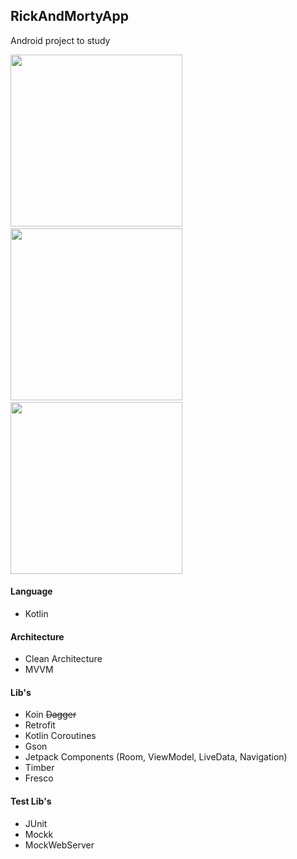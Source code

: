 ## RickAndMortyApp
Android project to study

  <img src="https://raw.githubusercontent.com/vitorOta/RickAndMortyApp/master/screenshot1.png" width="275"> &nbsp;&nbsp;&nbsp; <img src="https://raw.githubusercontent.com/vitorOta/RickAndMortyApp/master/screenshot2.png" width="275"> &nbsp;&nbsp;&nbsp; <img src="https://raw.githubusercontent.com/vitorOta/RickAndMortyApp/master/screenshot3.png" width="275">

#### Language
 - Kotlin
 
#### Architecture
- Clean Architecture
- MVVM

#### Lib's
- Koin ~~Dagger~~
- Retrofit
- Kotlin Coroutines
- Gson
- Jetpack Components (Room, ViewModel, LiveData, Navigation)
- Timber
- Fresco

#### Test Lib's
- JUnit
- Mockk
- MockWebServer
